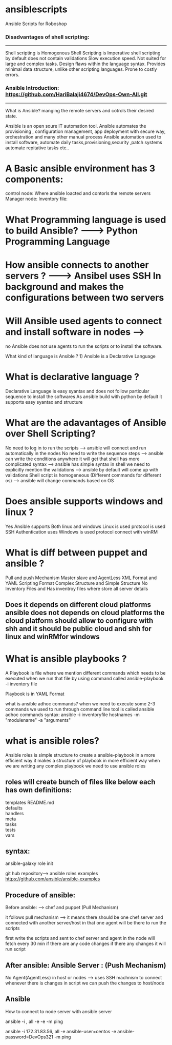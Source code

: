 # ansiblescripts
Ansible Scripts for Roboshop

### Disadvantages of shell scripting:
---------------------------------
Shell scripting is Homogenous
Shell Scripting is Imperative
shell scripting by default does not contain validations
Slow execution speed.
Not suited for large and complex tasks.
Design flaws within the language syntax.
Provides minimal data structure, unlike other scripting languages.
Prone to costly errors.


### Ansible Introduction: https://github.com/HariBalaji4674/DevOps-Own-All.git
---------------------
What is Ansible? manging the remote servers and cotrols their desired state.

Ansible is an open soure IT automation tool.
Ansible automates the provisioning , configuration management, app deployment with secure way, orchestration and many other manual process
Ansible automation used to install software, automate daily tasks,provisioning,security ,patch systems automate repitative tasks etc..

# A Basic ansible environment has 3 components:
control node:
Where ansible loacted and contorls the remote servers
Manager node:
Inventory file:

# What Programming language is used to build Ansible? ---> Python Programming Language 

# How ansible connects to another servers ? ---> Ansibel uses SSH In background and makes the configurations between two servers 

# Will Ansible used agents to connect and install software in nodes --> 
  no Ansible does not use agents to run the scripts or to install the software.


What kind of language is Ansible ? 1) Ansible is a Declarative Language

# What is declarative language ?

Declarative Language is easy syantax and does not follow particular sequence to install the softwares 
As ansible build with python  by default it supports easy syantax and structure 

# What are the adavantages of Ansible over Shell Scripting?

No need to log in to run the scripts --> ansible will connect and run automatically in the nodes 
No need to write the sequence steps --> ansible can write the conditions anywhere it will get that
shell has more complicated syntax --> ansible has simple syntax
in shell we need to explicitly mention the validations --> ansible by default will come up with validations
Shell script is homogeneous (Different commands for different os) --> ansible will change commands based on OS

# Does ansible supports windows and linux ? 

Yes Ansible supports Both linux and windows 
Linux is used protocol is used SSH Authentication uses
Windows is used protocol connect with winRM


# What is diff between puppet and ansible ?
Pull and push Mechanism
Master slave and AgentLess
XML Format and YAML Scripting Format
Complex Structure and Simple Structure
No Inventory Files and Has inventroy files where store all server details 

Does it depends on different cloud platforms
ansible does not depends on cloud platforms
the cloud platform should allow to configure with shh 
and it should be public cloud and shh for linux and winRMfor windows
------------------------------------

# What is ansible playbooks ?

A Playbook is file where we mention different commands which needs to be executed when we run that file by using command called
ansible-playbook -i inventory file <palybookfile>

Playbook is in YAML Format

what is ansible adhoc commands?
when we need to execute some 2-3 commands we used to run through command line tool is called ansible adhoc commands
syntax:
ansible -i inventoryfile hostnames -m "modulename" -a "arguments"

# what is ansible roles?

Ansible roles is simple structure to create a ansible-playbook in a more efficient way
it makes a structure of playbook in more efficient way
when we are writing any complex playbook we need to use ansible roles


roles will create bunch of files like below each has own definitions:
------------------------------------ 
templates
README.md  
defaults  
handlers  
meta  
tasks  
tests  
vars

syntax:
-------
ansible-galaxy role init <filenameto create>

git hub repository--> ansible roles examples
https://github.com/ansible/ansible-examples 


Procedure of ansible:
--------------------
Before ansible: --> chef and puppet (Pull Mechanism)

it follows pull mechanism --> it means there should be one chef server and connected with another server/host in that one agent will be there to run the scripts 

first write the scripts and sent to chef server and agent in the node will fetch every 30 min if there are any code changes if there any changes it will run script 

After ansible: Ansible Server :  (Push Mechanism)
-------------------------------

No Agent(AgentLess) in host or nodes --> uses SSH machnism to connect
whenever there is changes in script we can push the changes to host/node  


Ansible 
-----------------
How to connect to node server with ansible server

ansible -i <nodeipaddress>, all -e <nodeusername> -e <nodepassword> -m ping 

ansible -i 172.31.83.56, all -e ansible-user=centos -e ansible-password=DevOps321 -m ping



 




